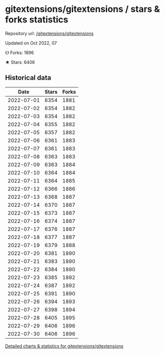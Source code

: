 # gitextensions/gitextensions / stars & forks statistics

Repository url: [/gitextensions/gitextensions](https://github.com/gitextensions/gitextensions)

Updated on Oct 2022, 07

☋ Forks: 1896

★ Stars: 6406

## Historical data
| Date | Stars | Forks |
|------|-------|-------|
| 2022-07-01 | 6354 | 1881 | 
| 2022-07-02 | 6354 | 1882 | 
| 2022-07-03 | 6354 | 1882 | 
| 2022-07-04 | 6355 | 1882 | 
| 2022-07-05 | 6357 | 1882 | 
| 2022-07-06 | 6361 | 1883 | 
| 2022-07-07 | 6361 | 1883 | 
| 2022-07-08 | 6363 | 1883 | 
| 2022-07-09 | 6363 | 1884 | 
| 2022-07-10 | 6364 | 1884 | 
| 2022-07-11 | 6364 | 1885 | 
| 2022-07-12 | 6366 | 1886 | 
| 2022-07-13 | 6368 | 1887 | 
| 2022-07-14 | 6370 | 1887 | 
| 2022-07-15 | 6373 | 1887 | 
| 2022-07-16 | 6374 | 1887 | 
| 2022-07-17 | 6376 | 1887 | 
| 2022-07-18 | 6377 | 1887 | 
| 2022-07-19 | 6379 | 1888 | 
| 2022-07-20 | 6381 | 1890 | 
| 2022-07-21 | 6383 | 1890 | 
| 2022-07-22 | 6384 | 1890 | 
| 2022-07-23 | 6385 | 1892 | 
| 2022-07-24 | 6387 | 1892 | 
| 2022-07-25 | 6391 | 1890 | 
| 2022-07-26 | 6394 | 1893 | 
| 2022-07-27 | 6398 | 1894 | 
| 2022-07-28 | 6405 | 1895 | 
| 2022-07-29 | 6406 | 1896 | 
| 2022-07-30 | 6406 | 1896 | 


[Detailed charts & statistics for gitextensions/gitextensions](https://reviewgithub.com/rep/gitextensions/gitextensions)
